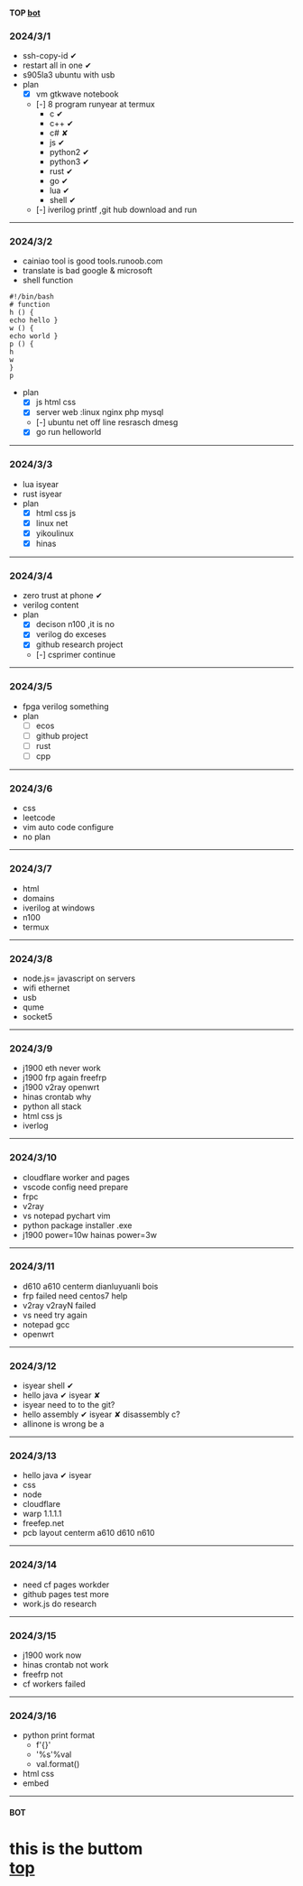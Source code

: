 #### TOP [bot](#bot)

### 2024/3/1
- ssh-copy-id ✔
- restart all in one ✔
- s905la3 ubuntu with usb
- plan 
  - [x] vm gtkwave notebook
  - [-] 8 program runyear at termux
    + c ✔
    + c++ ✔
    + c# ✘
    + js ✔
    + python2 ✔
    + python3 ✔
    + rust ✔
    + go ✔
    + lua ✔
    + shell ✔
  - [-] iverilog printf ,git hub download and run
---
### 2024/3/2
- cainiao tool is good tools.runoob.com
- translate is bad  google & microsoft 
- shell function
```
#!/bin/bash
# function
h () {
echo hello }
w () {
echo world }
p () {
h
w
}
p
```
- plan
  - [x] js html css
  - [x] server web :linux nginx php mysql
  - [-] ubuntu net off line resrasch dmesg
  - [x] go run helloworld
---
### 2024/3/3
- lua isyear
- rust isyear
- plan
  - [x] html css js
  - [x] linux net
  - [x] yikoulinux
  - [x] hinas
---
### 2024/3/4
- zero trust at phone ✔
- verilog content
- plan
  - [x] decison n100 ,it is no 
  - [x] verilog do exceses
  - [x] github research project
  - [-] csprimer continue
---
### 2024/3/5
- fpga verilog something 
- plan
  - [ ] ecos
  - [ ] github project
  - [ ] rust
  - [ ] cpp
--- 
### 2024/3/6
- css 
- leetcode
- vim auto code configure
- no plan
--- 
### 2024/3/7
- html
- domains
- iverilog at windows
- n100
- termux
--- 
### 2024/3/8
- node.js= javascript on servers
- wifi ethernet
- usb
- qume
- socket5
--- 
### 2024/3/9
- j1900 eth never work 
- j1900 frp again freefrp
- j1900 v2ray openwrt
- hinas crontab why
- python all stack
- html css js
- iverlog
--- 
### 2024/3/10
- cloudflare worker and pages
- vscode config need prepare
- frpc
- v2ray 
- vs notepad pychart vim
- python package installer .exe
- j1900 power=10w hainas power=3w
---
### 2024/3/11
- d610 a610 centerm dianluyuanli bois
- frp failed need centos7 help
- v2ray v2rayN failed
- vs need try again
- notepad gcc 
- openwrt 
---
### 2024/3/12
- isyear shell ✔
- hello java ✔ isyear ✘
- isyear need to to the git?
- hello assembly ✔ isyear ✘ disassembly c? 
- allinone is wrong be a
---
### 2024/3/13
- hello java ✔ isyear 
- css
- node
- cloudflare
- warp 1.1.1.1
- freefep.net
- pcb layout centerm a610 d610 n610
---
### 2024/3/14
- need cf pages workder
- github pages test more
- work.js do research
---
### 2024/3/15
- j1900 work now 
- hinas crontab not work
- freefrp not
- cf workers failed
---
### 2024/3/16
- python print format
  - f'{}'
  - '%s'%val
  - val.format()
- html css
- embed
---
#### BOT    
this is the buttom   
[top](#top)
===
